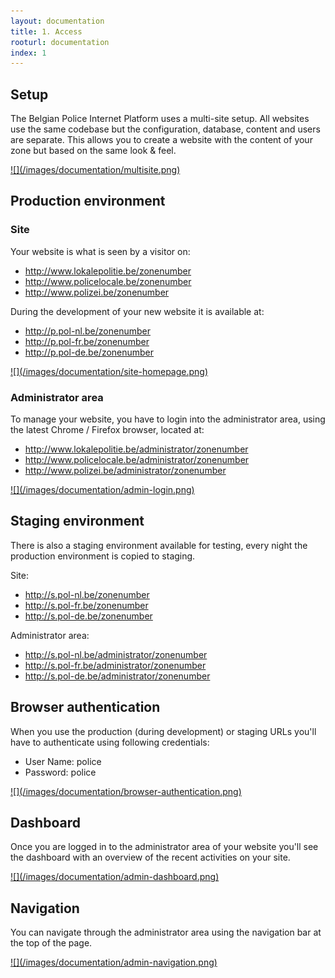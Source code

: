 ```yaml
---
layout: documentation
title: 1. Access
rooturl: documentation
index: 1
---
```


## Setup

The Belgian Police Internet Platform uses a multi-site setup. All websites use the same codebase but the configuration, database, content and users are separate. This allows you to create a website with the content of your zone but based on the same look & feel.

<a href="/images/documentation/multisite.png" data-gallery="enabled">
![](/images/documentation/multisite.png)
</a>

## Production environment

### Site

Your website is what is seen by a visitor on:

* http://www.lokalepolitie.be/zonenumber
* http://www.policelocale.be/zonenumber
* http://www.polizei.be/zonenumber

During the development of your new website it is available at:

* http://p.pol-nl.be/zonenumber
* http://p.pol-fr.be/zonenumber
* http://p.pol-de.be/zonenumber

<a href="/images/documentation/site-homepage.png" data-gallery="enabled">
![](/images/documentation/site-homepage.png)
</a>

### Administrator area

To manage your website, you have to login into the administrator area, using the latest Chrome / Firefox browser, located at:

* http://www.lokalepolitie.be/administrator/zonenumber
* http://www.policelocale.be/administrator/zonenumber
* http://www.polizei.be/administrator/zonenumber

<a href="/images/documentation/admin-login.png" data-gallery="enabled">
![](/images/documentation/admin-login.png)
</a>

## Staging environment

There is also a staging environment available for testing, every night the production environment is copied to staging.

Site:

* http://s.pol-nl.be/zonenumber
* http://s.pol-fr.be/zonenumber
* http://s.pol-de.be/zonenumber

Administrator area:

* http://s.pol-nl.be/administrator/zonenumber
* http://s.pol-fr.be/administrator/zonenumber
* http://s.pol-de.be/administrator/zonenumber

## Browser authentication

When you use the production (during development) or staging URLs you'll have to authenticate using following credentials:

* User Name: police
* Password: police

<a href="/images/documentation/browser-authentication.png" data-gallery="enabled">
![](/images/documentation/browser-authentication.png)
</a>

## Dashboard

Once you are logged in to the administrator area of your website you'll see the dashboard with an overview of the recent activities on your site.

<a href="/images/documentation/admin-dashboard.png" data-gallery="enabled">
![](/images/documentation/admin-dashboard.png)
</a>

## Navigation

You can navigate through the administrator area using the navigation bar at the top of the page.

<a href="/images/documentation/admin-navigation.png" data-gallery="enabled">
![](/images/documentation/admin-navigation.png)
</a>